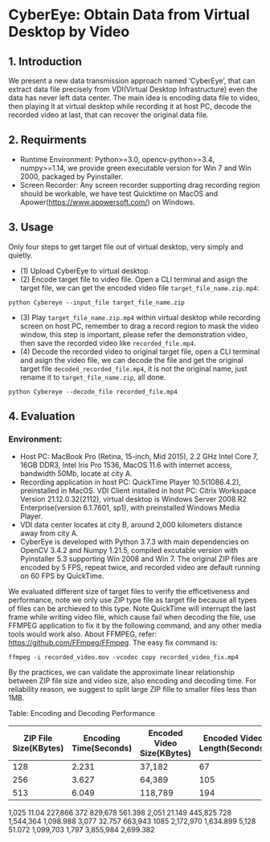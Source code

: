  # CyberEye: Obtain Data from Virtual Desktop by Video

## 1.	Introduction

We present a new data transmission approach named ‘CyberEye’, that can extract data file precisely from VDI(Virtual Desktop Infrastructure) even the data has never left data center. 
The main idea is encoding data file to video, then playing it at virtual desktop while recording it at host PC, decode the recorded video at last, that can recover the original data file.

## 2.	Requirments

- Runtime Environment: Python>=3.0, opencv-python>=3.4, numpy>=1.14, we provide green executable version for Win 7 and Win 2000, packaged by Pyinstaller.
- Screen Recorder: Any screen recorder supporting drag recording region should be workable, we have test Quicktime on MacOS and Apower(https://www.apowersoft.com/) on Windows.

## 3.	Usage

Only four steps to get target file out of virtual desktop, very simply and quietly. 
- (1)	Upload CyberEye to virtual desktop.
- (2)	Encode target file to video file. Open a CLI terminal and asign the target file, we can get the encoded video file `target_file_name.zip.mp4`:
```
python Cybereye --input_file target_file_name.zip
```
- (3)	Play `target_file_name.zip.mp4` within virtual desktop while recording screen on host PC, remember to drag a record region to mask the video window, this step is important, please refer the demonstration video, then save the recorded video like `recorded_file.mp4`.
- (4)	Decode the recorded video to original target file, open a CLI terminal and asign the video file, we can decode the file and get the original target file `decoded_recorded_file.mp4`, it is not the original name, just rename it to `target_file_name.zip`, all done.
```
python Cybereye --decode_file recorded_file.mp4
```
## 4.	Evaluation

### Environment: 
- Host PC: MacBook Pro (Retina, 15-inch, Mid 2015), 2.2 GHz Intel Core 7, 16GB DDR3, Intel Iris Pro 1536, MacOS 11.6 with internet access, bandwidth 50Mb, locate at city A.
- Recording application in host PC: QuickTime Player 10.5(1086.4.2), preinstalled in MacOS.
VDI Client installed in host PC: Citrix Workspace Version 21.12.0.32(2112), virtual desktop is  Windows Server 2008 R2 Enterprise(version 6.1.7601, sp1), with preinstalled Windows Media Player.
- VDI data center locates at city B, around 2,000 kilometers distance away from city A. 
- CyberEye is developed with Python 3.7.3 with main dependencies on OpenCV 3.4.2 and Numpy 1.21.5, compiled excutable version with Pyinstaller 5.3 supporting Win 2008 and Win 7. The original ZIP files are encoded by 5 FPS, repeat twice, and recorded video are default running on 60 FPS by QuickTime.

We evaluated different size of target files to verify the efficetiveness and performance, note we only use ZIP type file as target file because all types of files can be archieved to this type. Note QuickTime will interrupt the last frame while writing video file, which cause fail when decoding the file, use FFMPEG application to fix it by the following command, and any other media tools would work also. About FFMPEG, refer: https://github.com/FFmpeg/FFmpeg. The easy fix command is: 

`ffmpeg -i recorded_video.mov -vcodec copy recorded_video_fix.mp4`

By the practices, we can validate the approximate linear relationship between ZIP file size and video size, also encoding and decoding time. For reliability reason, we suggest to split large ZIP fille to smaller files less than 1MB.

Table: Encoding and Decoding Performance

| ZIP File Size(KBytes)|	Encoding Time(Seconds) |	Encoded Video Size(KBytes) |	Encoded Video Length(Seconds) |	Recorded MOV Video Size(KBytes) |	Decode Time (Seconds) 
|--------|--------|--------|--------|-------- |--------|
| 128    | 2.231  | 37,182 |	67     |	140,752	|76.338  |
| 256    |	3.627  |	64,389	| 105    |	229,110	|159.342 |
| 513    |	6.049  |	118,789|	194    |	383,230	|293.832 |
1,025	11.04	227,866	372	829,678	561.398
2,051	21.149	445,825	728	1,544,364	1,098.988
3,077	32.757	663,943	1085	2,172,970	1,634.899
5,128	51.072	1,099,703	1,797	3,855,984	2,699.382


